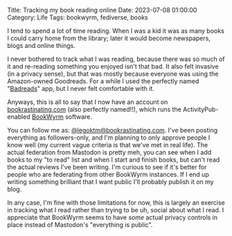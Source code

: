 Title: Tracking my book reading online
Date: 2023-07-08 01:00:00
Category: Life
Tags: bookwyrm, fediverse, books

I tend to spend a lot of time reading. When I was a kid it was as many books I could carry home from the library; later it would become newspapers, blogs and online things. 

I never bothered to track what I was reading, because there was so much of it and re-reading something you enjoyed isn't that bad. It also felt invasive (in a privacy sense), but that was mostly because everyone was using the
Amazon-owned Goodreads. For a while I used the perfectly named "[Badreads](https://f-droid.org/packages/com.timenotclocks.bookcase/)" app, but I never felt comfortable with it.

Anyways, this is all to say that I now have an account on [bookrastinating.com](https://bookrastinating.com) (also perfectly named!!), which runs the ActivityPub-enabled [BookWyrm](https://github.com/bookwyrm-social/bookwyrm) software.

You can follow me as: [@legoktm@bookrastinating.com](https://bookrastinating.com/user/legoktm).
I've been posting everything as followers-only, and I'm planning to only approve people I know well (my current vague criteria is that we've met in real life).
The actual federation from Mastodon is pretty meh, you can see when I add books to my "to read"
list and when I start and finish books, but can't read the actual reviews I've been writing. I'm curious to see if it's better for people who are federating from other BookWyrm instances.
If I end up writing something brilliant that I want public I'll probably publish it on my blog.

In any case, I'm fine with those limitations for now, this is largely an exercise in tracking what I read rather than trying to be uh, social about what I read. I appreciate that BookWyrm seems to have *some* actual privacy controls in place instead
of Mastodon's "everything is public".
